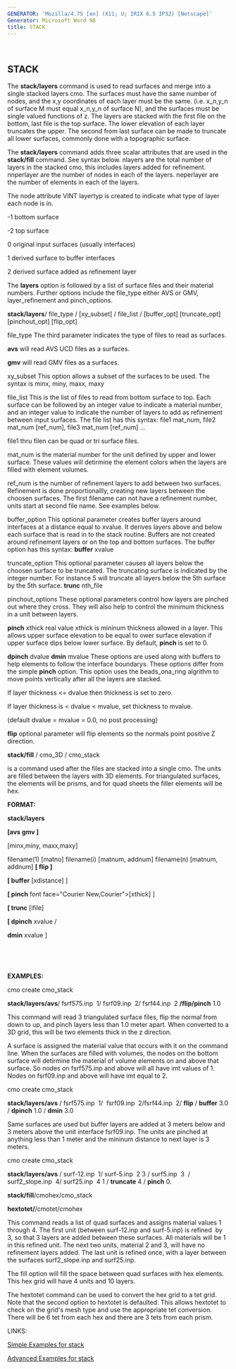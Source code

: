 ```yaml
---
GENERATOR: 'Mozilla/4.75 [en] (X11; U; IRIX 6.5 IP32) [Netscape]'
Generator: Microsoft Word 98
title: STACK
---
```


 

STACK
-----

 The **stack/layers** command is used to read surfaces and merge into a
 single stacked layers cmo. The surfaces must have the same number of
 nodes, and the x,y coordinates of each layer must be the same. (i.e.
 x\_n,y\_n of surface M must equal x\_n,y\_n of surface N), and the
 surfaces must be single valued functions of z. The layers are stacked
 with the first file on the bottom, last file is the top surface. The
 lower elevation of each layer truncates the upper. The second from
 last surface can be made to truncate all lower surfaces, commonly done
 with a topographic surface.

 

 The **stack/layers** command adds three scalar attributes that are
 used in the **stack/fill** command. See syntax below. nlayers are the
 total number of layers in the stacked cmo, this includes layers added
 for refinement. nnperlayer are the number of nodes in each of the
 layers. neperlayer are the number of elements in each of the layers.

  The node attribute VINT layertyp is created to indicate what type of
  layer each node is in.

  -1 bottom surface

  -2 top surface

  0 original input surfaces (usually interfaces)

  1 derived surface to buffer interfaces

  2 derived surface added as refinement layer

 

 The **layers** option is followed by a list of surface files and their
 material numbers. Further options include the file\_type either AVS or
 GMV, layer\_refinement and pinch\_options.

 

 **stack/layers**/ file\_type / [xy\_subset] / file\_list /
 [buffer\_opt] [truncate\_opt] [pinchout\_opt] [flip\_opt]


file\_type The third parameter indicates the type of files to read as
surfaces.

 **avs** will read AVS UCD files as a surfaces.

 **gmv** will read GMV files as a surfaces.

xy\_subset This option allows a subset of the surfaces to be used. The
syntax is minx, miny, maxx, maxy


file\_list This is the list of files to read from bottom surface to top.
Each surface can be followed by an integer value to indicate a material
number, and an integer value to indicate the number of layers to add as
refinement between input surfaces. The file list has this syntax: file1
mat\_num, file2 mat\_num [ref\_num], file3 mat\_num [ref\_num] ...

 file1 thru filen can be quad or tri surface files.

 mat\_num is the material number for the unit defined by upper and
 lower surface. These values will detirmine the element colors when the
 layers are filled with element volumes.

 ref\_num is the number of refinement layers to add between two
 surfaces. Refinement is done proportionallly, creating new layers
 between the choosen surfaces. The first filename can not have a
 refinement number, units start at second file name. See examples
 below.


buffer\_option This optional parameter creates buffer layers around
interfaces at a distance equal to xvalue. It derives layers above and
below each surface that is read in to the stack routine. Buffers are not
created around refinement layers or on the top and bottom surfaces. The
buffer option has this syntax: **buffer** xvalue


truncate\_option This optional parameter causes all layers below the
choosen surface to be truncated. The truncating surface is indicated by
the integer number. For instance 5 will truncate all layers below the
5th surface by the 5th surface. **trunc** nth\_file


pinchout\_options These optional parameters control how layers are
pinched out where they cross. They will also help to control the minimum
thickness in a unit between layers.

 **pinch** xthick real value xthick is mininum thickness allowed in a
 layer. This allows upper surface elevation to be equal to ower surface
 elevation if upper surface dips below lower surface. By default,
 **pinch** is set to 0.

 **dpinch** dvalue **dmin** mvalue These options are used along with
 buffers to help elements to follow the interface boundarys. These
 options differ from the simple **pinch** option. This option uses the
 beads\_ona\_ring algrithm to move points vertically after all the
 layers are stacked.

 If layer thickness &lt;= dvalue then thickness is set to zero.

 If layer thickness is &lt; dvalue &lt; mvalue, set thickness to
 mvalue.

 (default dvalue = mvalue = 0.0, no post processing)

**flip** optional parameter will flip elements so the normals point
positive Z direction.


**stack/fill** / cmo\_3D / cmo\_stack

is a command used after the files are stacked into a single cmo. The
units are filled between the layers with 3D elements. For triangulated
surfaces, the elements will be prisms, and for quad sheets the filler
elements will be hex.



**FORMAT:**

 **stack/layers**

 **[avs  gmv ]**

 [minx,miny, maxx,maxy]

 filename(1) [matno] filename(i) [matnum, addnum] filename(n)
 [matnum, addnum] **[ flip ]**

 **[ buffer** [xdistance] ]

 **[ pinch** font face="Courier New,Courier"&gt;[xthick] ]

 **[ trunc** [ifile]

 **[ dpinch** xvalue /

 **dmin** xvalue ]

  

  


**EXAMPLES:**

 cmo create cmo\_stack

 **stack/layers/avs**/ fsrf575.inp  1/ fsrf09.inp  2/ fsrf44.inp  2
 **/flip/pinch** 1.0

 This command will read 3 triangulated surface files, flip the normal
 from down to up, and pinch layers less than 1.0 meter apart. When
 converted to a 3D grid, this will be two elements thick in the z
 direction.

 A surface is assigned the material value that occurs with it on the
 command line. When the surfaces are filled with volumes, the nodes on
 the bottom surface will detirmine the material of volume elements on
 and above that surface. So nodes on fsrf575.inp and above will all
 have imt values of 1. Nodes on fsrf09.inp and above will have imt
 equal to 2.

 

 cmo create cmo\_stack

 **stack/layers/avs** / fsrf575.inp  1/  fsrf09.inp  2/fsrf44.inp  2/
 **flip** / **buffer** 3.0 / **dpinch** 1.0 / **dmin** 3.0

 Same surfaces are used but buffer layers are added at 3 meters below
 and 3 meters above the unit interface fsrf09.inp. The units are
 pinched at anything less than 1 meter and the mininum distance to next
 layer is 3 meters.

 

 cmo create cmo\_stack

 **stack/layers/avs** / surf-12.inp  1/ surf-5.inp  2 3 /
 surf5.inp  3  / surf2\_slope.inp  4/ surf25.inp  4 1 / **truncate** 4
 / **pinch** 0.

 **stack/fill**/cmohex/cmo\_stack

 **hextotet/**/cmotet/cmohex

 

 This command reads a list of quad surfaces and assigns material values
 1 through 4. The first unit (between surf-12.inp and surf-5.inp) is
 refined  by 3, so that 3 layers are added between these surfaces. All
 materials will be 1 in this refined unit. The next two units, material
 2 and 3, will have no refinement layers added. The last unit is
 refined once, with a layer between the surfaces surf2\_slope.inp and
 surf25.inp.

 The fill option will fill the space between quad surfaces with hex
 elements. This hex grid will have 4 units and 10 layers.

 The hextotet command can be used to convert the hex grid to a tet
 grid. Note that the second option to hextotet is defaulted. This
 allows hextotet to check on the grid's mesh type and use the
 appropriate tet conversion. There will be 6 tet from each hex and
 there are 3 tets from each prism.


LINKS:

 [Simple Examples for stack](stack_demo.md)

 

 [Advanced Examples for stack](stack_demo2.md)
